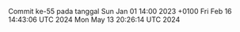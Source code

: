 Commit ke-55 pada tanggal Sun Jan 01 14:00 2023 +0100
Fri Feb 16 14:43:06 UTC 2024
Mon May 13 20:26:14 UTC 2024

